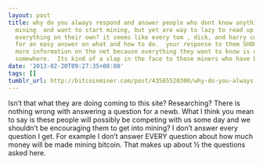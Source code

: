 ```yaml
---
layout: post
title: why do you always respond and answer people who dont know anything about bitcoin
  mining  and want to start mining, but yet are way to lazy to read up and research
  everything on their own? it seems like every tom , dick, and harry come on here
  for an easy answer on what and how to do.  your response to them SHOULD be to read  up
  more information on the net because everything they want to know is on the internet
  somewhere.  Its kind of a slap in the face to those miners who have been doing it
date: '2013-02-20T09:27:35+08:00'
tags: []
tumblr_url: http://bitcoinminer.com/post/43565520300/why-do-you-always-respond-and-answer-people-who
---
```

Isn’t that what they are doing coming to this site? Researching? There is nothing wrong with answering a question for a newb. What I think you mean to say is these people will possibly be competing with us some day and we shouldn’t be encouraging them to get into mining?
I don’t answer every question I get. For example I don’t answer EVERY question about how much money will be made mining bitcoin. That makes up about ½ the questions asked here.
